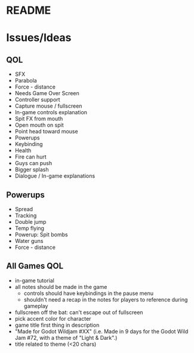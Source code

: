 # README

# Issues/Ideas

## QOL
- SFX
- Parabola
- Force - distance
- Needs Game Over Screen
- Controller support
- Capture mouse / fullscreen
- In-game controls explanation
- Spit FX from mouth
- Open mouth on spit
- Point head toward mouse
- Powerups
- Keybinding
- Health
- Fire can hurt
- Guys can push
- Bigger splash
- Dialogue / In-game explanations

## Powerups
- Spread
- Tracking
- Double jump
- Temp flying
- Powerup: Spit bombs
- Water guns
- Force - distance

## All Games QOL
- in-game tutorial
- all notes should be made in the game
    - controls should have keybindings in the pause menu
    - shouldn't need a recap in the notes for players to reference during gameplay
- fullscreen off the bat: can't escape out of fullscreen
- pick accent color for character
- game title first thing in description
- "Made for Godot Wildjam #XX" (i.e. Made in 9 days for the Godot Wild Jam #72, with a theme of "Light & Dark".)
- title related to theme (<20 chars)